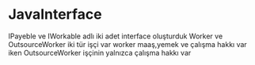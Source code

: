 # JavaInterface 
IPayeble ve IWorkable  adlı iki adet interface oluşturduk
Worker ve OutsourceWorker  iki tür işçi var 
worker maaş,yemek ve çalışma hakkı var iken 
OutsourceWorker işçinin yalnızca çalışma hakkı var 
